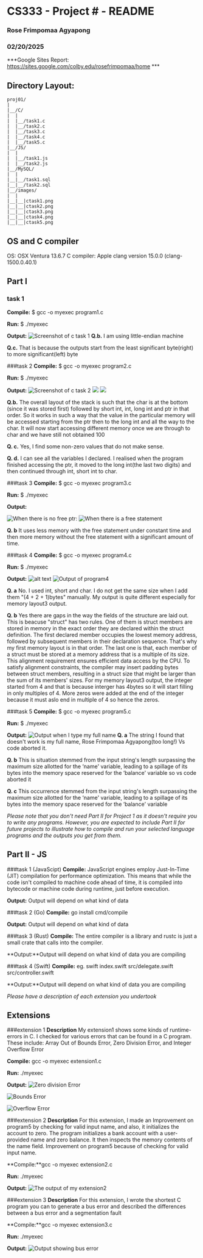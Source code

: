 # CS333 - Project # - README
### Rose Frimpomaa Agyapong
### 02/20/2025

***Google Sites Report: https://sites.google.com/colby.edu/rosefrimpomaa/home ***

## Directory Layout:
```
proj01/
|
|__/C/
|  |
|  |__/task1.c
|  |__/task2.c
|  |__/task3.c
|  |__/task4.c
|  |__/task5.c
|__/JS/
|  |
|  |__/task1.js
|  |__/task2.js
|__/MySQL/
|  |
|__|__/task1.sql
|__|__/task2.sql
|__/images/
|  |
|__|__|ctask1.png
|__|__|ctask2.png
|__|__|ctask3.png
|__|__|ctask4.png
|__|__|ctask5.png
```
## OS and C compiler
OS: OSX Ventura 13.6.7 
C compiler: Apple clang version 15.0.0 (clang-1500.0.40.1)

## Part I 
### task 1
**Compile:** $ gcc -o myexec program1.c

**Run:** $ ./myexec

**Output:**
![Screenshot of c task 1](<Screenshot 2025-02-17 at 9.43.13 PM.png>)
**Q.b.** 
I am using little-endian machine

**Q.c.** 
That is because the outputs start from the least significant byte(right) to more significant(left) byte


 
###task 2
**Compile:** $ gcc -o myexec program2.c

**Run:** $ ./myexec

**Output:**
![Screenshot of c task 2](<Screenshot 2025-02-17 at 11.46.59 PM.png>)    ![](<Screenshot 2025-02-17 at 11.48.25 PM.png>)  ![](<Screenshot 2025-02-17 at 11.49.20 PM.png>)

**Q.b.** 
The overall layout of the stack is such that the char is at the bottom (since it was stored first) followed by short int, int, long int and ptr in that order. So it works in such a way that the value in the particular memory will be accessed starting from the ptr then to the long int and all the way to the char. It will now start accessing different memory once we are through to char and we have still not obtained 100


**Q. c.**
Yes, I find some non-zero values that do not make sense.

**Q. d.**
I can see all the variables I declared. I realised when the program finished accessing the ptr, it moved to the long int(the last two digits) and then continued through int, short int to char.

###task 3
**Compile:** $ gcc -o myexec program3.c

**Run:** $ ./myexec

**Output:**
<!-- ![Screenshot of c task 2](images/ctask2.png) -->
![When there is no  free ptr:](<Screenshot 2025-02-18 at 12.49.59 AM.png>)
![When there is a free statement](<Screenshot 2025-02-18 at 12.53.04 AM.png>)


**Q. b**
It uses less memory with the free statement under constant time and then more memory without the free statement with a significant amount of time. 


###task 4
**Compile:** $ gcc -o myexec program4.c

**Run:** $ ./myexec

**Output:**
![alt text](IMG_0031.jpeg)
![Output of program4](<Screenshot 2025-02-19 at 11.40.09 PM.png>)

**Q. a**
No. I used int, short and char. I do not get the same size when I add them "(4 + 2 + 1)bytes" manually. My output is quite different especially for memory layout3 output.

**Q. b**
Yes there are gaps in the way the fields of the structure are laid out. This is beacuse "struct" has two rules. One of them is struct members are stored in memory in the exact order they are declared within the struct definition. The first declared member occupies the lowest memory address, followed by subsequent members in their declaration sequence. That's why my first memory layout is in that order. The last one is that, each member of a struct must be stored at a memory address that is a multiple of its size. This alignment requirement ensures efficient data access by the CPU. To satisfy alignment constraints, the compiler may insert padding bytes between struct members, resulting in a struct size that might be larger than the sum of its members' sizes.
For my memory layout3 output, the integer started from 4 and that is because interger has 4bytes so it will start filling in only multiples of 4. More zeros were added at the end of the integer because it must aslo end in multiple of 4 so hence the zeros.


###task 5
**Compile:** $ gcc -o myexec program5.c

**Run:** $ ./myexec

**Output:**
![Output when I type my full name](<Screenshot 2025-02-20 at 12.04.22 AM.png>)
**Q. a**
The string I found that doesn't work is my full name, Rose Frimpomaa Agyapong(too long!) Vs code aborted it. 


**Q. b**
This is situation stemmed from the input string's length surpassing the maximum size allotted for the ‘name' variable, leading to a spillage of its bytes into the memory space reserved for the ‘balance' variable so vs code aborted it


**Q. c**
This occurrence stemmed from the input string's length surpassing the maximum size allotted for the ‘name' variable, leading to
a spillage of its bytes into the memory space reserved for the ‘balance' variable


*Please note that you don't need Part II for Project 1 as it doesn't require you to write any programs. However, you are expected to include Part II for future projects to illustrate how to compile and run your selected language programs and the outputs you get from them.*

## Part II - JS 
###task 1 (JavaScipt)
**Compile:** JavaScript engines employ Just-In-Time (JIT) compilation for performance optimization. This means that while the code isn't compiled to machine code ahead of time, it is compiled into bytecode or machine code during runtime, just before execution.

**Output:** Output will depend on what kind of data

###task 2 (Go)
**Compile:** go install cmd/compile

**Output:** Output will depend on what kind of data

###task 3 (Rust)
**Compile:** The entire compiler is a library and rustc is just a small crate that calls into the compiler. 

**Output:**Output will depend on what kind of data you are compiling

###task 4 (Swift)
**Compile:** eg. swift index.swift src/delegate.swift src/controller.swift

**Output:**Output will depend on what kind of data you are compiling


*Please have a description of each extension you undertook*

## Extensions
###extension 1
**Description**
My extension1 shows some kinds of runtime-errors in C. I checked for various errors that can be found in a C
program. These include: Array Out of Bounds Error, Zero Division Error, and Integer
Overflow Error

**Compile:** gcc -o myexec extension1.c

**Run:** ./myexec

**Output:**
![Zero division Error](<Screenshot 2025-02-20 at 12.40.02 AM.png>)

![Bounds Error](<Screenshot 2025-02-20 at 12.34.01 AM.png>)

![Overflow Error](<Screenshot 2025-02-20 at 12.35.16 AM.png>)


###extension 2
**Description** For this extension, I made an Improvement on program5 by checking for valid input name, and also, it initializes the account to zero. The program initializes a bank account with a user-provided name and zero balance. It then inspects the memory contents of the name field. Improvement on program5 because of checking for valid input name.
  
**Compile:**gcc -o myexec extension2.c  

**Run:** ./myexec

**Output:**
![The output of my extension2](<Screenshot 2025-02-19 at 11.15.41 PM.png>)


###extension 3
**Description** For this extension, I wrote the shortest C program you can to generate a
bus error and described the differences between a bus error and a segmentation fault

**Compile:**gcc -o myexec extension3.c 

**Run:** ./myexec

**Output:**
![Output showing bus error](<Screenshot 2025-02-20 at 12.30.38 AM.png>)